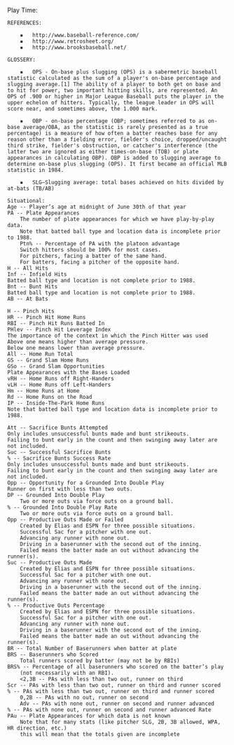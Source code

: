 Play Time:

	REFERENCES:

		▪	http://www.baseball-reference.com/
		▪	http://www.retrosheet.org/
		▪	http://www.brooksbaseball.net/

	GLOSSERY:

		▪	OPS - On-base plus slugging (OPS) is a sabermetric baseball statistic calculated as the sum of a player's on-base percentage and slugging average.[1] The ability of a player to both get on base and to hit for power, two important hitting skills, are represented. An OPS of .900 or higher in Major League Baseball puts the player in the upper echelon of hitters. Typically, the league leader in OPS will score near, and sometimes above, the 1.000 mark.

		▪	OBP - on-base percentage (OBP; sometimes referred to as on-base average/OBA, as the statistic is rarely presented as a true percentage) is a measure of how often a batter reaches base for any reason other than a fielding error, fielder's choice, dropped/uncaught third strike, fielder's obstruction, or catcher's interference (the latter two are ignored as either times-on-base (TOB) or plate appearances in calculating OBP). OBP is added to slugging average to determine on-base plus slugging (OPS). It first became an official MLB statistic in 1984.

		▪	SLG—Slugging average: total bases achieved on hits divided by at-bats (TB/AB)

	Situational:
	Age -- Player’s age at midnight of June 30th of that year
	PA -- Plate Appearances
		The number of plate appearances for which we have play-by-play data.
		Note that batted ball type and location data is incomplete prior to 1988.
		Ptn% -- Percentage of PA with the platoon advantage
		Switch hitters should be 100% for most cases.
		For pitchers, facing a batter of the same hand.
		For batters, facing a pitcher of the opposite hand.
	H -- All Hits
	Inf -- Infield Hits
	Batted ball type and location is not complete prior to 1988.
	Bnt -- Bunt Hits
	Batted ball type and location is not complete prior to 1988.
	AB -- At Bats

	H -- Pinch Hits
	HR -- Pinch Hit Home Runs
	RBI -- Pinch Hit Runs Batted In
	PHlev -- Pinch Hit Leverage Index
	The importance of the context in which the Pinch Hitter was used
	Above one means higher than average pressure.
	Below one means lower than average pressure.
	All -- Home Run Total
	GS -- Grand Slam Home Runs
	GSo -- Grand Slam Opportunities
	Plate Appearances with the Bases Loaded
	vRH -- Home Runs off Right-Handers
	vLH -- Home Runs off Left-Handers
	Hm -- Home Runs at Home
	Rd -- Home Runs on the Road
	IP -- Inside-The-Park Home Runs
	Note that batted ball type and location data is incomplete prior to 1988.

	Att -- Sacrifice Bunts Attempted
	Only includes unsuccessful bunts made and bunt strikeouts. 
	Failing to bunt early in the count and then swinging away later are not included.
	Suc -- Successful Sacrifice Bunts
	% -- Sacrifice Bunts Success Rate
	Only includes unsuccessful bunts made and bunt strikeouts. 
	Failing to bunt early in the count and then swinging away later are not included.
	Opp -- Opportunity for a Grounded Into Double Play
	Runner on first with less than two outs.
	DP -- Grounded Into Double Play
		Two or more outs via force outs on a ground ball.
	% -- Grounded Into Double Play Rate
		Two or more outs via force outs on a ground ball.
	Opp -- Productive Outs Made or Failed
		Created by Elias and ESPN for three possible situations.
		Successful Sac for a pitcher with one out.
		Advancing any runner with none out.
		Driving in a baserunner with the second out of the inning.
		Failed means the batter made an out without advancing the runner(s).
	Suc -- Productive Outs Made
		Created by Elias and ESPN for three possible situations.
		Successful Sac for a pitcher with one out.
		Advancing any runner with none out.
		Driving in a baserunner with the second out of the inning.
		Failed means the batter made an out without advancing the runner(s).
	% -- Productive Outs Percentage
		Created by Elias and ESPN for three possible situations.
		Successful Sac for a pitcher with one out.
		Advancing any runner with none out.
		Driving in a baserunner with the second out of the inning.
		Failed means the batter made an out without advancing the runner(s).
	BR -- Total Number of Baserunners when batter at plate
	BRS -- Baserunners who Scored
		Total runners scored by batter (may not be by RBIs)
	BRS% -- Percentage of all baserunners who scored on the batter’s play
		(not necessarily with an RBI).
		<2,3B -- PAs with less than two out, runner on third
	Scr -- PAs with less than two out, runner on third and runner scored
	% -- PAs with less than two out, runner on third and runner scored
		0,2B -- PAs with no out, runner on second
		Adv -- PAs with none out, runner on second and runner advanced
	% -- PAs with none out, runner on second and runner advanced Rate
	PAu -- Plate Appearances for which data is not known
		Note that for many stats (like pitcher SLG, 2B, 3B allowed, WPA, HR direction, etc.)
		this will mean that the totals given are incomplete
